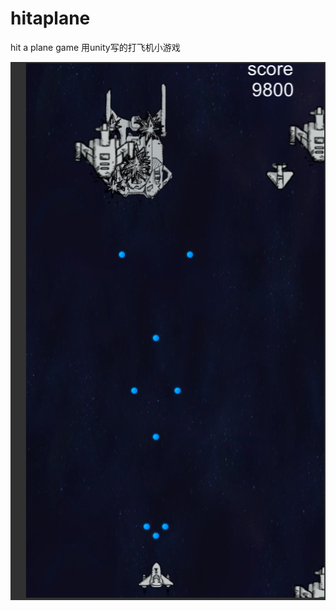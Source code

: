 # hitaplane
hit a plane game
 用unity写的打飞机小游戏
 
 ![Image text](https://github.com/foreachlife/img-folder/blob/master/6ff8dd27-6680-43b4-aa8b-323c7b3fb33d.jpg)
